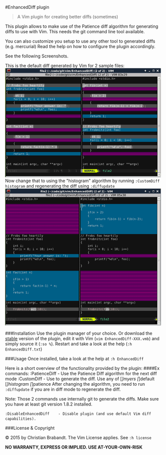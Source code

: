 #EnhancedDiff plugin
> A Vim plugin for creating better diffs (sometimes)

This plugin allows to make use of the Patience diff algorithm for generating diffs to use with Vim. This needs the git command line tool available.

You can also customize you setup to use any other tool to generated diffs (e.g. mercurial) Read the help on how to configure the plugin accordingly.

See the following Screenshots.

This is the default diff generated by Vim for 2 sample files:
![Default diff](default_diff.png)
Now change that to using the "histogram" algorithm by running `:CustomDiff histogram`
and regenerating the diff using `:diffupdate`
![histogram diff](histogram_diff.png)

###Installation
Use the plugin manager of your choice. Or download the [stable][] version of the plugin, edit it with Vim (`vim EnhancedDiff-XXX.vmb`) and simply source it (`:so %`). Restart and take a look at the help (`:h EnhancedDiff.txt`)

[stable]: http://www.vim.org/scripts/script.php?script_id=

###Usage
Once installed, take a look at the help at `:h EnhancedDiff`

Here is a short overview of the functionality provided by the plugin:
####Ex commands:
    :PatienceDiff - Use the Patience Diff algorithm for the next diff mode
    :CustomDiff <algorithm>  - Use <algorithm> to generate the diff. Use any of
			       [*]myers
			       [*]default
			       [*]histogram
			       [*]patience
			       After changing the algorithm, you need to run `:diffupdate`
			       if you are in diff mode to regenerate the diff.

Note: Those 2 commands use internally git to generate the diffs.
Make sure you have at least git version 1.8.2 installed.

    :DisableEnhancedDiff    - Disable plugin (and use default Vim diff capabilities).

###License & Copyright

© 2015 by Christian Brabandt. The Vim License applies. See `:h license`

__NO WARRANTY, EXPRESS OR IMPLIED.  USE AT-YOUR-OWN-RISK__
